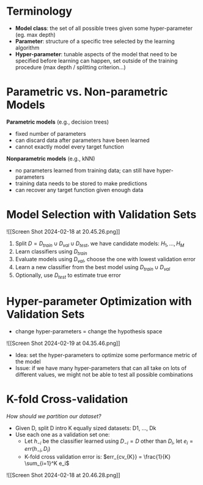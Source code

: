 # Terminology

- **Model class**: the set of all possible trees given some hyper-parameter (eg. max depth)
- **Parameter**: structure of a specific tree selected by the learning algorithm
- **Hyper-parameter**: tunable aspects of the model that need to be specified before learning can happen, set outside of the training procedure (max depth / splitting criterion...)
# Parametric vs. Non-parametric Models

**Parametric models** (e.g., decision trees)
- fixed number of parameters
- can discard data after parameters have been learned
- cannot exactly model every target function

**Nonparametric models** (e.g., kNN)
- no parameters learned from training data; can still have hyper-parameters 
- training data needs to be stored to make predictions 
- can recover any target function given enough data
# Model Selection with Validation Sets

![[Screen Shot 2024-02-18 at 20.45.26.png]]
1. Split $D=D_{train}\cup D_{val}\cup D_{test}$, we have candidate models: $H_1, ..., H_M$
2. Learn classifiers using $D_{train}$
3. Evaluate models using $D_{val}$, choose the one with lowest validation error
4. Learn a new classifier from the best model using $D_{train}\cup D_{val}$
5. Optionally, use $D_{test}$ to estimate true error
# Hyper-parameter Optimization with Validation Sets

- change hyper-parameters = change the hypothesis space

![[Screen Shot 2024-02-19 at 04.35.46.png]]
- Idea: set the hyper-parameters to optimize some performance metric of the model 
- Issue: if we have many hyper-parameters that can all take on lots of different values, we might not be able to test all possible combinations

# K-fold Cross-validation
*How should we partition our dataset?*

- Given D, split D intro K equally sized datasets: D1, ..., Dk
- Use each one as a validation set one:
	- Let $h_{-i}$ be the classifier learned using $D_{-i}=D\text{ other than } D_i$, let $e_i = err(h_{-i}, D_i)$
	- K-fold cross validation error is: $err_{cv_{K}} = \frac{1}{K} \sum_{i=1}^K e_i$ 


![[Screen Shot 2024-02-18 at 20.46.28.png]]